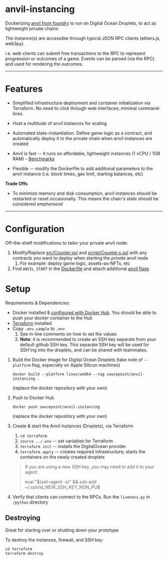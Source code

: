 # anvil-instancing
Dockerizing [anvil from foundry](https://book.getfoundry.sh/anvil/) to run on Digital Ocean Droplets, to act as lightweight private chains

The instance(s) are accessible through typical JSON RPC clients (ethers.js, web3py).

i.e. web clients can submit free transactions to the RPC to represent progression or outcomes of a game. Events can be parsed (via the RPC) and used for rendering the outcomes.

---

# Features

* Simplified infrastructure deployment and container initialization via Terraform. No need to click through web interfaces; minimal command-lines

* Host a multitude of anvil instances for scaling

* Automated state-instantiation. Define game logic as a contract, and automatically deploy it to the private chain when anvil instances are created

* Anvil is fast -- it runs on affordable, lightweight instances (1 vCPU / 1GB RAM) - [Benchmarks](python/README.md#benchmark-results)

* Flexible -- modify the Dockerfile to add additional parameters to the anvil instance (i.e. block times, gas limit, starting balances, etc)

**Trade Offs**

* To minimize memory and disk consumption, anvil instances should be restarted or reset occasionally. This means the chain's state should be considered *emphemeral*

---

# Configuration
Off-the-shelf modifications to tailor your private anvil node:

1. Modify/Replace [src/Counter.sol](src/Counter.sol) and [script/Counter.s.sol](script/Counter.s.sol) with any contracts you want to deploy when starting the *private* anvil node
    1. For example: deploy game logic, assets-as-NFTs, etc
3. Find `ANVIL_START` in the [Dockerfile](Dockerfile) and attach additional [anvil flags](https://book.getfoundry.sh/reference/anvil/)

# Setup

Requirements & Dependencies:
* Docker installed & [configured with Docker Hub](https://docs.docker.com/docker-hub/#step-3-download-and-install-docker-desktop). You should be able to push your docker container to the Hub
* [Terraform](https://learn.hashicorp.com/tutorials/terraform/install-cli#install-terraform) installed
* Copy `.env.sample` to `.env`
    1. See in-line comments on how to set the values
    2. **Note**: it is recommended to create an SSH key separate from your default github SSH key. This separate SSH key will be used for SSH'ing into the droplets, and can be shared with teammates.

1. Build the Docker Image for Digital Ocean Droplets (take note of `--platform` flag, especially on Apple Silicon machines)

    `docker build --platform linux/amd64 --tag saucepoint/anvil-instancing .`

    (replace the docker repository with your own)

2. Push to Docker Hub

    `docker push saucepoint/anvil-instancing`

    (replace the docker repository with your own)

3. Create & start the Anvil instances (Droplets), via Terraform
    1. `cd terraform`
    2. `source ../.env` -- set variables for Terraform
    3. `terraform init` -- installs the DigitalOcean provider
    4. `terraform apply` -- creates required infrastructure; starts the containers on the newly created droplets

    > If you are using a new SSH key, you may need to add it to your agent:
    >
    > eval "$(ssh-agent -s)" && ssh-add ~/.ssh/id_NEW_SSH_KEY_NON_PUB

5. Verify that clients can connect to the RPCs. Run the `liveness.py` in `/python` directory

## Destroying
Great for starting over or shutting down your prototype

To destroy the instances, firewall, and SSH key:
```
cd terraform
terraform destroy
```

